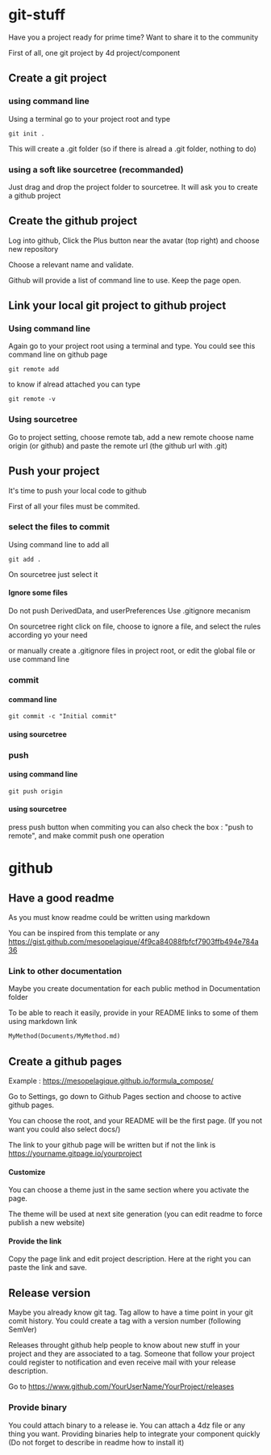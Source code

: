# git-stuff

Have you a project ready for prime time? Want to share it to the community

First of all, one git project by 4d project/component

## Create a git project

### using command line

Using a terminal go to your project root and type

```
git init .
```

This will create a .git folder (so if there is alread a .git folder, nothing to do)

### using a soft like sourcetree (recommanded)

Just drag and drop the project folder to sourcetree. It will ask you to create a github project

## Create the github project

Log into github, Click the Plus button near the avatar (top right) and choose new repository

Choose a relevant name and validate.

Github will provide a list of command line to use. Keep the page open.

## Link your local git project to github project

### Using command line

Again go to your project root using a terminal and type.
You could see this command line on github page

```
git remote add 
```

to know if alread attached you can type 

```
git remote -v 
```

### Using sourcetree

Go to project setting, choose remote tab, add a new remote
choose name origin (or github) and paste the remote url (the github url with .git)

## Push your project

It's time to push your local code to github

First of all your files must be commited.

### select the files to commit

Using command line to add all
```
git add .
```

On sourcetree just select it

#### Ignore some files

Do not push DerivedData, and userPreferences
Use .gitignore mecanism

On sourcetree right click on file, choose to ignore a file, and select the rules according yo your need

or manually create a .gitignore files in project root, or edit the global file
or use command line

### commit

#### command line

```
git commit -c "Initial commit" 
```

#### using sourcetree

### push

#### using command line 

```
git push origin
```

#### using sourcetree

press push button
when commiting you can also check the box : "push to remote", and make commit push one operation

# github

## Have a good readme

As you must know readme could be written using markdown

You can be inspired from this template or any
https://gist.github.com/mesopelagique/4f9ca84088fbfcf7903ffb494e784a36

### Link to other documentation

Maybe you create documentation for each public method in Documentation folder

To be able to reach it easily, provide in your README links to some of them using markdown link

```markdown
MyMethod(Documents/MyMethod.md)
```

## Create a github pages

Example : https://mesopelagique.github.io/formula_compose/

Go to Settings, go down to Github Pages section and choose to active github pages.

You can choose the root, and your README will be the first page. (If you not want you could also select docs/)

The link to your github page will be written but if not the link is https://yourname.gitpage.io/yourproject

#### Customize

You can choose a theme just in the same section where you activate the page.

The theme will be used at next site generation (you can edit readme to force publish a new website)

#### Provide the link

Copy the page link and edit project description. Here at the right you can paste the link and save.

## Release version

Maybe you already know git tag. Tag allow to have a time point in your git comit history. You could create a tag with a version number (following SemVer)

Releases throught github help people to know about new stuff in your project and they are associated to a tag.
Someone that follow your project could register to notification and even receive mail with your release description.

Go to https://www.github.com/YourUserName/YourProject/releases

### Provide binary

You could attach binary to a release ie. You can attach a 4dz file or any thing you want.
Providing binaries help to integrate your component quickly (Do not forget to describe in readme how to install it)
